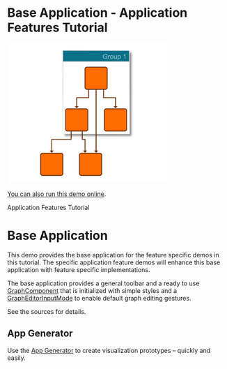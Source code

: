 # Base Application - Application Features Tutorial

<img src="../../resources/image/tutorial3step1.png" alt="demo-thumbnail" height="320"/>

[You can also run this demo online](https://live.yworks.com/demos/03-tutorial-application-features/application-features-base/index.html).

Application Features Tutorial

# Base Application

This demo provides the base application for the feature specific demos in this tutorial. The specific application feature demos will enhance this base application with feature specific implementations.

The base application provides a general toolbar and a ready to use [GraphComponent](https://docs.yworks.com/yfileshtml/#/api/GraphComponent) that is initialized with simple styles and a [GraphEditorInputMode](https://docs.yworks.com/yfileshtml/#/api/GraphEditorInputMode) to enable default graph editing gestures.

See the sources for details.

## App Generator

Use the [App Generator](https://www.yworks.com/products/app-generator) to create visualization prototypes – quickly and easily.
